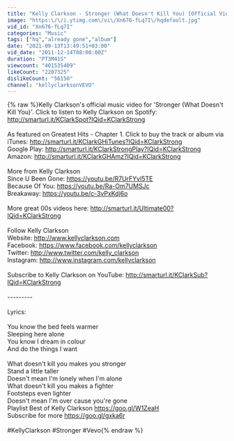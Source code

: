 ```yaml
---
title: "Kelly Clarkson - Stronger (What Doesn't Kill You) [Official Video]"
image: "https:\/\/i.ytimg.com\/vi\/Xn676-fLq7I\/hqdefault.jpg"
vid_id: "Xn676-fLq7I"
categories: "Music"
tags: ["hq","already gone","album"]
date: "2021-09-13T13:49:51+03:00"
vid_date: "2011-12-14T08:00:00Z"
duration: "PT3M41S"
viewcount: "401535409"
likeCount: "2207325"
dislikeCount: "56150"
channel: "kellyclarksonVEVO"
---
```

{% raw %}Kelly Clarkson's official music video for 'Stronger (What Doesn't Kill You)'. Click to listen to Kelly Clarkson on Spotify: <a rel="nofollow" target="blank" href="http://smarturl.it/KClarkSpot?IQid=KClarkStrong">http://smarturl.it/KClarkSpot?IQid=KClarkStrong</a><br /><br />As featured on Greatest Hits - Chapter 1. Click to buy the track or album via iTunes: <a rel="nofollow" target="blank" href="http://smarturl.it/KClarkGHiTunes?IQid=KClarkStrong">http://smarturl.it/KClarkGHiTunes?IQid=KClarkStrong</a><br />Google Play: <a rel="nofollow" target="blank" href="http://smarturl.it/KClarkStrongPlay?IQid=KClarkStrong">http://smarturl.it/KClarkStrongPlay?IQid=KClarkStrong</a><br />Amazon: <a rel="nofollow" target="blank" href="http://smarturl.it/KClarkGHAmz?IQid=KClarkStrong">http://smarturl.it/KClarkGHAmz?IQid=KClarkStrong</a><br /><br />More from Kelly Clarkson<br />Since U Been Gone: <a rel="nofollow" target="blank" href="https://youtu.be/R7UrFYvl5TE">https://youtu.be/R7UrFYvl5TE</a><br />Because Of You: <a rel="nofollow" target="blank" href="https://youtu.be/Ra-Om7UMSJc">https://youtu.be/Ra-Om7UMSJc</a><br />Breakaway: <a rel="nofollow" target="blank" href="https://youtu.be/c-3vPxKdj6o">https://youtu.be/c-3vPxKdj6o</a><br /><br />More great 00s videos here: <a rel="nofollow" target="blank" href="http://smarturl.it/Ultimate00?IQid=KClarkStrong">http://smarturl.it/Ultimate00?IQid=KClarkStrong</a><br /><br />Follow Kelly Clarkson<br />Website: <a rel="nofollow" target="blank" href="http://www.kellyclarkson.com">http://www.kellyclarkson.com</a><br />Facebook: <a rel="nofollow" target="blank" href="https://www.facebook.com/kellyclarkson">https://www.facebook.com/kellyclarkson</a><br />Twitter: <a rel="nofollow" target="blank" href="http://www.twitter.com/kelly_clarkson">http://www.twitter.com/kelly_clarkson</a><br />Instagram: <a rel="nofollow" target="blank" href="http://www.instagram.com/kellyclarkson">http://www.instagram.com/kellyclarkson</a><br /><br />Subscribe to Kelly Clarkson on YouTube: <a rel="nofollow" target="blank" href="http://smarturl.it/KClarkSub?IQid=KClarkStrong">http://smarturl.it/KClarkSub?IQid=KClarkStrong</a><br /><br />---------<br /><br />Lyrics:<br /><br />You know the bed feels warmer<br />Sleeping here alone<br />You know I dream in colour<br />And do the things I want<br /><br />What doesn't kill you makes you stronger<br />Stand a little taller<br />Doesn't mean I'm lonely when I'm alone<br />What doesn't kill you makes a fighter<br />Footsteps even lighter<br />Doesn't mean I'm over cause you're gone<br />Playlist Best of Kelly Clarkson <a rel="nofollow" target="blank" href="https://goo.gl/W1ZeaH">https://goo.gl/W1ZeaH</a><br />Subscribe for more <a rel="nofollow" target="blank" href="https://goo.gl/gxka6r">https://goo.gl/gxka6r</a><br /><br />#KellyClarkson #Stronger #Vevo{% endraw %}
